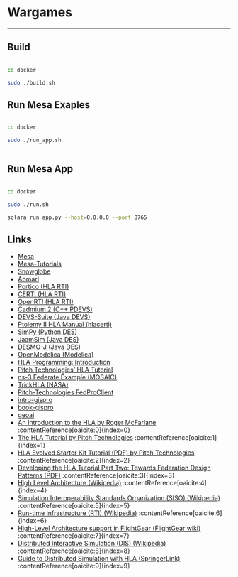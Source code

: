 # Wargames

---

## Build 

```bash

cd docker

sudo ./build.sh

```


## Run Mesa Exaples

```bash

cd docker

sudo ./run_app.sh
 
```

## Run Mesa App

```bash

cd docker

sudo ./run.sh

solara run app.py --host=0.0.0.0 --port 8765

```


## Links

- [Mesa](https://github.com/projectmesa/mesa)
- [Mesa-Tutorials](https://mesa.readthedocs.io/stable/tutorials/intro_tutorial.html)
- [Snowglobe](https://github.com/IQTLabs/snowglobe)
- [Abmarl](https://github.com/LLNL/Abmarl)
- [Portico (HLA RTI)](https://github.com/openlvc/portico)
- [CERTI (HLA RTI)](https://github.com/etopzone/CERTI)
- [OpenRTI (HLA RTI)](https://github.com/onox/OpenRTI)
- [Cadmium 2 (C++ PDEVS)](https://github.com/SimulationEverywhere/cadmium_v2)
- [DEVS-Suite (Java DEVS)](https://github.com/acims/DEVS-Suite)
- [Ptolemy II HLA Manual (hlacerti)](https://github.com/icyphy/ptII/blob/master/org/hlacerti/manual-ptii-hla.pdf)
- [SimPy (Python DES)](https://github.com/simpx/simpy)
- [JaamSim (Java DES)](https://github.com/jaamsim/jaamsim)
- [DESMO-J (Java DES)](https://desmoj.sourceforge.net/download.html)
- [OpenModelica (Modelica)](https://github.com/OpenModelica/OpenModelica)
- [HLA Programming: Introduction](https://www.hlaprogramming.com/)
- [Pitch Technologies’ HLA Tutorial](https://pitchtechnologies.com/wp-content/uploads/2020/06/TheHLAtutorial.pdf)
- [ns-3 Federate Example (MOSAIC)](https://github.com/mosaic-addons/ns3-federate)
- [TrickHLA (NASA)](https://github.com/nasa/TrickHLA)
- [Pitch-Technologies FedProClient](https://github.com/Pitch-Technologies/FedProClient)
- [intro-gispro](https://github.com/giswqs/intro-gispro)
- [book-gispro](https://gispro.gishub.org/)
- [geoai](https://github.com/opengeos/geoai)
- [An Introduction to the HLA by Roger McFarlane](https://faculty.sites.iastate.edu/tesfatsi/archive/tesfatsi/HLAIntro.RMcFarlane.pdf) :contentReference[oaicite:0]{index=0}
- [The HLA Tutorial by Pitch Technologies](https://pitchtechnologies.com/hlatutorial/) :contentReference[oaicite:1]{index=1}
- [HLA Evolved Starter Kit Tutorial (PDF) by Pitch Technologies](https://pitchtechnologies.com/wp-content/uploads/2020/06/TheHLAtutorial.pdf) :contentReference[oaicite:2]{index=2}
- [Developing the HLA Tutorial Part Two: Towards Federation Design Patterns (PDF)](https://pitchtechnologies.com/wp-content/uploads/2023/03/13F-SIW-031.pdf) :contentReference[oaicite:3]{index=3}
- [High Level Architecture (Wikipedia)](https://en.wikipedia.org/wiki/High_Level_Architecture) :contentReference[oaicite:4]{index=4}
- [Simulation Interoperability Standards Organization (SISO) (Wikipedia)](https://en.wikipedia.org/wiki/Simulation_Interoperability_Standards_Organization) :contentReference[oaicite:5]{index=5}
- [Run-time infrastructure (RTI) (Wikipedia)](https://en.wikipedia.org/wiki/Run-time_infrastructure_(simulation)) :contentReference[oaicite:6]{index=6}
- [High-Level Architecture support in FlightGear (FlightGear wiki)](https://wiki.flightgear.org/High-Level_Architecture) :contentReference[oaicite:7]{index=7}
- [Distributed Interactive Simulation (DIS) (Wikipedia)](https://en.wikipedia.org/wiki/Distributed_Interactive_Simulation) :contentReference[oaicite:8]{index=8}
- [Guide to Distributed Simulation with HLA (SpringerLink)](https://link.springer.com/book/10.1007/978-3-319-61267-6) :contentReference[oaicite:9]{index=9}
